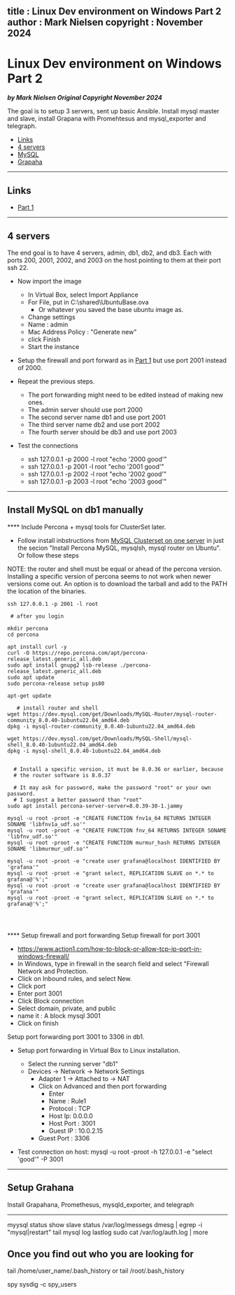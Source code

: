
title : Linux Dev environment on Windows Part 2
author : Mark Nielsen
copyright : November 2024
---


Linux Dev environment on Windows Part 2
==============================

_**by Mark Nielsen
Original Copyright November 2024**_

The goal is to setup 3 servers, sent up basic Ansible. Install mysql master
and slave, install Grapana with Promehtesus and mysql_exporter and telegraph.

* [Links](#links)
* [4 servers](#4)
* [MySQL](#m)
* [Grapaha](#g)

* * *

<a name=links></a>Links
-----
* [Part 1](https://github.com/vikingdata/articles/blob/main/linux/vm/Linux_dev_under_Windows_part1.md)

* * *
<a name=4></a>4 servers
-----

The end goal is to have 4 servers, admin, db1, db2, and db3. Each with ports
200, 2001, 2002, and 2003 on the host pointing to them at their port ssh 22. 

* Now import the image
    * In Virtual Box, select Import Appliance
    * For File, put in C:\shared\UbuntuBase.ova
        * Or whatever you saved the base ubuntu image as.
    * Change settings
    * Name : admin
    * Mac Address Policy : "Generate new"
    * click Finish
    * Start the instance
* Setup the firewall and port forward as in [Part 1](https://github.com/vikingdata/articles/blob/main/linux/vm/Linux_dev_under_Windows_part1.md#nat2) but use port 2001 instead of 2000. 

* Repeat the previous steps.
    * The port forwarding might need to be edited instead of making new ones.
    * The admin server should use port 2000
    * The second server name db1 and use port 2001
    * The third server name db2 and use port 2002
    * The fourth server should be db3 and use port 2003 

* Test the connections
    * ssh 127.0.0.1 -p 2000 -l root "echo '2000 good'"
    * ssh 127.0.0.1 -p 2001 -l root "echo '2001 good'"
    * ssh 127.0.0.1 -p 2002 -l root "echo '2002 good'"
    * ssh 127.0.0.1 -p 2003 -l root "echo '2003 good'"

* * *
<a name=db1_mysql></a>Install MySQL on db1 manually
-----
**** Include Percona + mysql tools for ClusterSet later. 

* Follow install inbstructions from [MySQL Clusterset on one server](https://github.com/vikingdata/articles/blob/main/databases/mysql/MySQL_Clusterset_on_one_server.md#i) in just the secion "Install Percona MySQL, mysqlsh, mysql router on Ubuntu". Or follow these steps

NOTE: the router and shell must be equal or ahead of the percona version. Installing a specific version of
percona seems to not work when newer versions come out. An option is to download the tarball and add to
the PATH the location of the binaries.


```
ssh 127.0.0.1 -p 2001 -l root

 # after you login

mkdir percona
cd percona

apt install curl -y
curl -O https://repo.percona.com/apt/percona-release_latest.generic_all.deb
sudo apt install gnupg2 lsb-release ./percona-release_latest.generic_all.deb
sudo apt update
sudo percona-release setup ps80

apt-get update

   # install router and shell
wget https://dev.mysql.com/get/Downloads/MySQL-Router/mysql-router-community_8.0.40-1ubuntu22.04_amd64.deb
dpkg -i mysql-router-community_8.0.40-1ubuntu22.04_amd64.deb

wget https://dev.mysql.com/get/Downloads/MySQL-Shell/mysql-shell_8.0.40-1ubuntu22.04_amd64.deb
dpkg -i mysql-shell_8.0.40-1ubuntu22.04_amd64.deb


  # Install a specific version, it must be 8.0.36 or earlier, because
  # the router software is 8.0.37

  # It may ask for password, make the password "root" or your own password.
  # I suggest a better password than "root"
sudo apt install percona-server-server=8.0.39-30-1.jammy

mysql -u root -proot -e "CREATE FUNCTION fnv1a_64 RETURNS INTEGER SONAME 'libfnv1a_udf.so'"
mysql -u root -proot -e "CREATE FUNCTION fnv_64 RETURNS INTEGER SONAME 'libfnv_udf.so'"
mysql -u root -proot -e "CREATE FUNCTION murmur_hash RETURNS INTEGER SONAME 'libmurmur_udf.so'"

mysql -u root -proot -e "create user grafana@localhost IDENTIFIED BY 'grafana'"
mysql -u root -proot -e "grant select, REPLICATION SLAVE on *.* to grafana@'%';"
mysql -u root -proot -e "create user grafana@localhost IDENTIFIED BY 'grafana'"
mysql -u root -proot -e "grant select, REPLICATION SLAVE on *.* to grafana@'%';"




```

**** Setup firewall and port forwarding
Setup firewall for port 3001

* https://www.action1.com/how-to-block-or-allow-tcp-ip-port-in-windows-firewall/
* In Windows, type in firewall in the search field and select "Firewall Network and Protection.
* Click on Inbound rules, and select New.
* Click port
* Enter port 3001
* Click Block connection
* Select domain, private, and public
* name it : A block mysql 3001
* Click on finish

Setup port forwarding port 3001 to 3306 in db1. 

* Setup port forwarding in Virtual Box to Linux installation.
    * Select the running server "db1"
    * Devices -> Network -> Network Settings
        * Adapter 1 -> Attached to -> NAT
        * Click on Advanced and then port forwarding
            * Enter
            * Name : Rule1
            * Protocol : TCP
            * Host Ip: 0.0.0.0
            * Host Port : 3001
            * Guest IP : 10.0.2.15
	    * Guest Port : 3306

* Test connection on host: mysql -u root -proot -h 127.0.0.1 -e "select 'good'" -P 3001

* * *
<a name=g></a>Setup Grahana
-----
Install Grapahana, Promethesus, mysqld_exporter, and telegraph





-------------------------

myysql
status
show slave status
/var/log/messegs
dmesg | egrep -i "mysql|restart"
tail mysql log
lastlog
sudo cat /var/log/auth.log | more

## Once you find out who you are looking for
tail /home/user_name/.bash_history
or
tail /root/.bash_history

spy
sysdig -c spy_users
